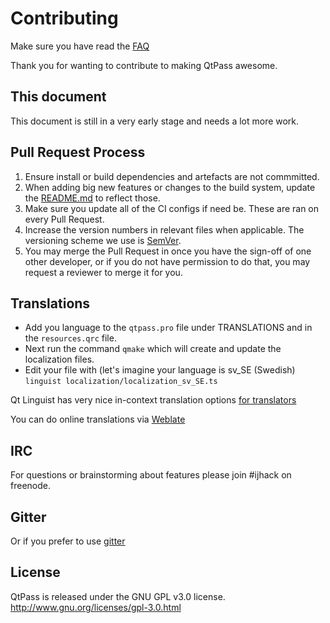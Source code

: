 # Contributing

Make sure you have read the [FAQ](FAQ.md)

Thank you for wanting to contribute to making QtPass awesome.

## This document

This document is still in a very early stage and needs a lot more work.

## Pull Request Process

1. Ensure install or build dependencies and artefacts are not commmitted.
2. When adding big new features or changes to the build system, update the [README.md](README.md) to reflect those.
3. Make sure you update all of the CI configs if need be. These are ran on every Pull Request.
3. Increase the version numbers in relevant files when applicable.
   The versioning scheme we use is [SemVer](http://semver.org/).
4. You may merge the Pull Request in once you have the sign-off of one other developer, or if you 
   do not have permission to do that, you may request a reviewer to merge it for you.

## Translations

* Add you language to the `qtpass.pro` file
  under TRANSLATIONS and in the `resources.qrc` file.
* Next run the command `qmake` which will create and update the localization files.
* Edit your file with (let's imagine your language is sv_SE (Swedish)
  `linguist localization/localization_sv_SE.ts`

Qt Linguist has very nice in-context translation options [for translators](https://doc.qt.io/qt-5/linguist-translators.html)

You can do online translations via [Weblate](https://hosted.weblate.org/projects/qtpass/qtpass/)

## IRC

For questions or brainstorming about features please join #ijhack on freenode.

## Gitter

Or if you prefer to use [gitter](https://gitter.im/IJHack/qtpass)

## License 

QtPass is released under the GNU GPL v3.0 license.
http://www.gnu.org/licenses/gpl-3.0.html
